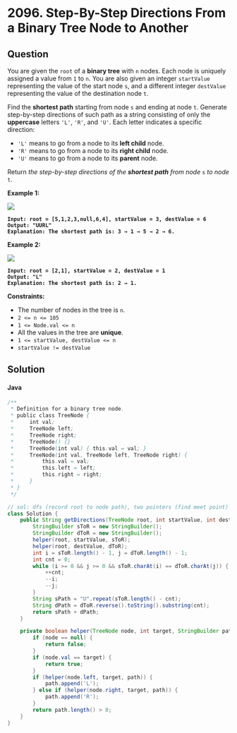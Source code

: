 # 2096. Step-By-Step Directions From a Binary Tree Node to Another

## Question

You are given the `root` of a **binary tree** with `n` nodes. Each node is uniquely assigned a value from `1` to `n`. You are also given an integer `startValue` representing the value of the start node `s`, and a different integer `destValue` representing the value of the destination node `t`.

Find the **shortest path** starting from node `s` and ending at node `t`. Generate step-by-step directions of such path as a string consisting of only the **uppercase** letters `'L'`, `'R'`, and `'U'`. Each letter indicates a specific direction:

* `'L'` means to go from a node to its **left child** node.
* `'R'` means to go from a node to its **right child** node.
* `'U'` means to go from a node to its **parent** node.

Return _the step-by-step directions of the **shortest path** from node_ `s` _to node_ `t`.

**Example 1:**

![](https://assets.leetcode.com/uploads/2021/11/15/eg1.png)

<pre><code><strong>Input: root = [5,1,2,3,null,6,4], startValue = 3, destValue = 6
</strong><strong>Output: "UURL"
</strong><strong>Explanation: The shortest path is: 3 → 1 → 5 → 2 → 6.
</strong></code></pre>

**Example 2:**

![](https://assets.leetcode.com/uploads/2021/11/15/eg2.png)

<pre><code><strong>Input: root = [2,1], startValue = 2, destValue = 1
</strong><strong>Output: "L"
</strong><strong>Explanation: The shortest path is: 2 → 1.
</strong></code></pre>

**Constraints:**

* The number of nodes in the tree is `n`.
* `2 <= n <= 105`
* `1 <= Node.val <= n`
* All the values in the tree are **unique**.
* `1 <= startValue, destValue <= n`
* `startValue != destValue`

## Solution

#### Java

```java
/**
 * Definition for a binary tree node.
 * public class TreeNode {
 *     int val;
 *     TreeNode left;
 *     TreeNode right;
 *     TreeNode() {}
 *     TreeNode(int val) { this.val = val; }
 *     TreeNode(int val, TreeNode left, TreeNode right) {
 *         this.val = val;
 *         this.left = left;
 *         this.right = right;
 *     }
 * }
 */

// sol: dfs (record root to node path), two pointers (find meet point)
class Solution {
    public String getDirections(TreeNode root, int startValue, int destValue) {
        StringBuilder sToR = new StringBuilder();
        StringBuilder dToR = new StringBuilder();
        helper(root, startValue, sToR);
        helper(root, destValue, dToR);
        int i = sToR.length() - 1, j = dToR.length() - 1;
        int cnt = 0;
        while (i >= 0 && j >= 0 && sToR.charAt(i) == dToR.charAt(j)) {
            ++cnt;
            --i;
            --j;
        }
        String sPath = "U".repeat(sToR.length() - cnt);
        String dPath = dToR.reverse().toString().substring(cnt);
        return sPath + dPath;
    }

    private boolean helper(TreeNode node, int target, StringBuilder path) {
        if (node == null) {
            return false;
        }
        if (node.val == target) {
            return true;
        }
        if (helper(node.left, target, path)) {
            path.append('L');
        } else if (helper(node.right, target, path)) {
            path.append('R');
        }
        return path.length() > 0;
    }
}
```
